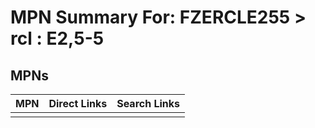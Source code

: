 



# MPN Summary For: FZERCLE255 > rcl : E2,5-5

## MPNs
  

|MPN|Direct Links|Search Links|
| :--- | :--- | :--- |
||||
